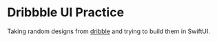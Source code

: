 # Dribbble UI Practice

Taking random designs from [dribble](https://dribbble.com/) and trying to build them in SwiftUI.
